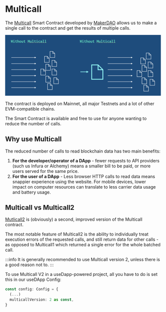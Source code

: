 # Multicall

The [Multicall](https://github.com/makerdao/multicall) Smart Contract developed by [MakerDAO](https://makerdao.com/) allows us to make a single call to the contract and get the results of multiple calls.

![image](./assets/multicall.png)

The contract is deployed on Mainnet, all major Testnets and a lot of other EVM-compatible chains.

The Smart Contract is available and free to use for anyone wanting to reduce the number of calls.

## Why use Multicall

The reduced number of calls to read blockchain data has two main benefits:

1. **For the developer/operator of a DApp** - fewer requests to API providers (such us Infura or Alchemy) means a smaller bill to be paid, or more users served for the same price.
2. **For the user of a DApp** - Less browser HTTP calls to read data means snappier experience using the website. For mobile devices, lower impact on computer resources can translate to less carrier data usage and battery usage.

## Multicall vs Multicall2

[Mutlicall2](https://github.com/makerdao/multicall/blob/master/src/Multicall2.sol) is (obviously) a second, improved version of the Multicall contract.

The most notable feature of Multicall2 is the ability to individually treat execution errors of the requested calls, and still return data for other calls - as opposed to Multicall1 which returned a single error for the whole batched call.

:::info
It is generally recommended to use Multicall version 2, unless there is a good reason not to.
:::

To use Multicall V2 in a useDapp-powered project, all you have to do is set this in our useDApp Config:

```ts
const config: Config = {
  (...)
  multicallVersion: 2 as const,
}
```
